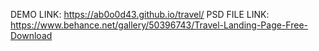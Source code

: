 DEMO LINK:
https://ab0o0d43.github.io/travel/
PSD FILE LINK:
https://www.behance.net/gallery/50396743/Travel-Landing-Page-Free-Download